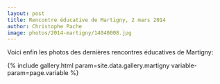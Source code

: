 ```yaml
---
layout: post
title: Rencontre éducative de Martigny, 2 mars 2014
author: Christophe Pache
image: photos/2014-martigny/14040008.jpg
---
```

Voici enfin les photos des dernières rencontres éducatives de Martigny:

{% include gallery.html param=site.data.gallery.martigny variable-param=page.variable %}
